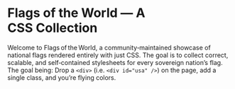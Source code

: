 # Flags of the World — A CSS Collection

Welcome to Flags of the World, a community‑maintained showcase of national flags rendered entirely with just CSS.
The goal is to collect correct, scalable, and self‑contained stylesheets for every sovereign nation’s flag.  
The goal being: Drop a `<div>` (i.e. `<div id="usa" />`) on the page, add a single class, and you’re flying colors.
